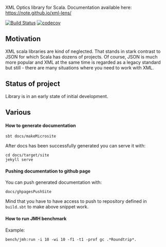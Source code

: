 XML Optics library for Scala. Documentation available here: https://note.github.io/xml-lens/

[![Build Status](https://api.travis-ci.org/note/xml-lens.svg)](https://travis-ci.org/note/xml-lens)
[![codecov](https://codecov.io/gh/note/xml-lens/branch/master/graph/badge.svg)](https://codecov.io/gh/note/xml-lens)


## Motivation

XML scala libraries are kind of neglected. That stands in stark contrast to JSON for which Scala has dozens of projects.
Of course, JSON is much more popular and XML at the same time is regarded as a legacy standard but still - there are many situations where you need to work with XML.

## Status of project

Library is in an early state of initial development.

## Various

#### How to generate documentation

```
sbt docs/makeMicrosite
```

After docs has been successfully generated you can serve it with:

```
cd docs/target/site
jekyll serve
```

#### Pushing documentation to github page

You can push generated documentation with:

```
docs/ghpagesPushSite
```

Mind that you have to have access to push to repository defined in `build.sbt` to make above snippet work.

#### How to run JMH benchmark
 
Example:

```
bench/jmh:run -i 10 -wi 10 -f1 -t1 -prof gc .*Roundtrip*.
```